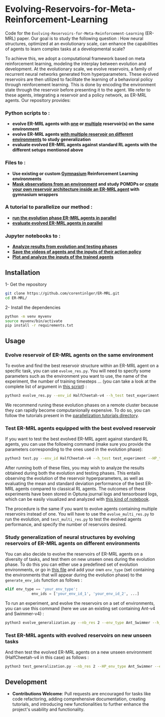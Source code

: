 # Evolving-Reservoirs-for-Meta-Reinforcement-Learning


Code for the `Evolving-Reservoirs-for-Meta-Reinforcement-Learning` (ER-MRL) paper. Our goal is to study the following question : How neural structures, optimized at an evolutionary scale, can enhance the capabilities of agents to learn complex tasks at a developmental scale?

To achieve this, we adopt a computational framework based on meta reinforcement learning, modeling the interplay between evolution and development. At the evolutionary scale, we evolve reservoirs, a family of recurrent neural networks generated from hyperparameters. These evolved reservoirs are then utilized to facilitate the learning of a behavioral policy through reinforcement learning. This is done by encoding the environment state through the reservoir before presenting it to the agent. We refer to these agents, integrating a reservoir and a policy network, as ER-MRL agents.
Our repository provides:

### Python scripts to :
- **evolve ER-MRL agents with [one](evolve_res.py) or [multiple](evolve_multi_res.py) reservoir(s) on the same environment**
- **evolve ER-MRL agents [with multiple reservoir on different environments](evolve_generalization.py) to study generalization**
- **evaluate evolved ER-MRL agents against standard RL agents with the different setups mentioned above**

### Files to :
- **Use existing or custom [Gymnasium](https://gymnasium.farama.org/index.html) Reinforcement Learning environments**
- **[Mask observations from an environment](ER_MRL/wrappers.py) and study POMDPs or [create your own reservoir architecture inside an ER-MRL agent](ER_MRL/wrappers.py) with gymnasium wrappers**

### A tutorial to parallelize our method :
- **[run the evolution phase ER-MRL agents in parallel](parallelization_tutorials/parallelized_evolve_res.slurm)**
- **[evaluate evolved ER-MRL agents in parallel](parallelization_tutorials/parallelized_test.slurm)**

### Jupyter notebooks to :
- **[Analyze results from evolution and testing phases](results_analysis/results_analysis_notebook.ipynb)**
- **[Save the videos of agents and the inputs of their action policy](results_analysis/save_videos_observations_context.ipynb)**
- **[Plot and analyze the inputs of the trained agents](results_analysis/analyze_observations_context.ipynb)**

## Installation 

1- Get the repository

```bash
git clone https://github.com/corentinlger/ER-MRL.git
cd ER-MRL/
```
2- Install the dependencies 

```bash
python -m venv myvenv
source myvenv/bin/activate
pip install -r requirements.txt
```

## Usage

### Evolve reservoir of ER-MRL agents on the same environment

To evolve and find the best reservoir structure within an ER-MRL agent on a specific task, you can use `evolve_res.py`. You will need to specify some parameters such as the environment you want to use, the name of the experiment, the number of training timesteps ... (you can take a look at the complete list of argument in [this script](evolve_res.py)) : 

```bash
python3 evolve_res.py --env_id HalfCheetah-v4 --h_test test_experiment --training_steps 300000 --nb_trials 100 --sampler Cmaes
```

We recommend runing these evolution phases on a remote cluster because they can rapidly become computanionally expensive. To do so, you can follow the tutorials present in the [parallelization tutorials directory](parallelization_tutorials/).

### Test ER-MRL agents equipped with the best evolved reservoir

If you want to test the best evolved ER-MRL agent against standard RL agents, you can use the following command (make sure you provide the parameters corresponding to the ones used in the evolution phase):

```bash
python3 test.py --env_id HalfCheetah-v4 --h_test test_experiment --HP_training_steps 300000
```

After running both of these files, you may wish to analyze the results obtained during both the evolution and testing phases. This entails observing the evolution of the reservoir hyperparameters, as well as evaluating the mean and standard deviation performance of the best ER-MRL agents compared to classical RL agents. The outcomes of these experiments have been stored in Optuna journal logs and tensorboard logs, which can be easily visualized and analyzed with [this kind of notebook](results_analysis/results_analysis_notebook.ipynb).

The procedure is the same if you want to evolve agents containing multiple reservoirs instead of one. You will have to use the `evolve_multi_res.py` to run the evolution, and `test_multi_res.py` to test the evolved agents performance, and specify the number of reservoirs desired.

### Study generalization of neural structures by evolving reservoirs of ER-MRL agents on different environments

You can also decide to evolve the reservoirs of ER-MRL agents on a diversity of tasks, and test them on new unseen ones during the evolution phase. To do this you can either use a predefined set of evolution environments, or go in [this file](ER_MRL/experiments.py) and add your own `env_type` (set containing the environments that will appear during the evolution phase) to the ```generate_env_ids``` function as follows :  

```python
elif env_type == 'your_env_type':   
            env_ids = ['your_env_id_1', 'your_env_id_2', ...]
```

To run an experiment, and evolve the reservoirs on a set of environments, you can use this command (here we use an existing set containing Ant-v4 and Swimmer-v4) : 

```bash
python3 evolve_generalization.py --nb_res 2 --env_type Ant_Swimmer --h_test generalization_test_experiment --training_timesteps 300000 --nb_trials 100 --sampler Cmaes
```

### Test ER-MRL agents with evolved reservoirs on new unseen tasks

And then test the evolved ER-MRL agents on a new unseen environment (HalfCheetah-v4 in this case) as follows : 

```bash
python3 test_generalization.py --nb_res 2 --HP_env_type Ant_Swimmer --env_id HalfCheetah-v4 --h_test generalization_test_experiment
```

## Development

- **Contributions Welcome**: Pull requests are encouraged for tasks like code refactoring, adding comprehensive documentation, creating tutorials, and introducing new functionalities to further enhance the project's usability and functionality.
